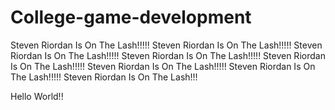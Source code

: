 College-game-development
========================

Steven Riordan Is On The Lash!!!!!
Steven Riordan Is On The Lash!!!!!
Steven Riordan Is On The Lash!!!!!
Steven Riordan Is On The Lash!!!!!
Steven Riordan Is On The Lash!!!!!
Steven Riordan Is On The Lash!!!!!
Steven Riordan Is On The Lash!!!!!
Steven Riordan Is On The Lash!!! 

Hello World!!